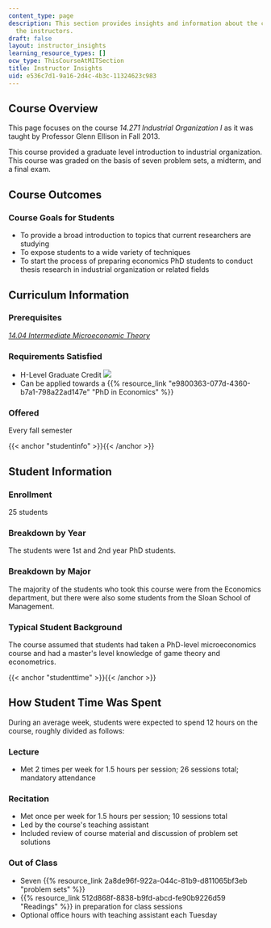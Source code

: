 ```yaml
---
content_type: page
description: This section provides insights and information about the course from
  the instructors.
draft: false
layout: instructor_insights
learning_resource_types: []
ocw_type: ThisCourseAtMITSection
title: Instructor Insights
uid: e536c7d1-9a16-2d4c-4b3c-11324623c983
---
```

## Course Overview

This page focuses on the course _14.271 Industrial Organization I_ as it was taught by Professor Glenn Ellison in Fall 2013.

This course provided a graduate level introduction to industrial organization. This course was graded on the basis of seven problem sets, a midterm, and a final exam.

## Course Outcomes

### Course Goals for Students

- To provide a broad introduction to topics that current researchers are studying
- To expose students to a wide variety of techniques
- To start the process of preparing economics PhD students to conduct thesis research in industrial organization or related fields

## Curriculum Information

### Prerequisites

[_14.04 Intermediate Microeconomic Theory_](/courses/14-04-intermediate-microeconomic-theory-fall-2006)

### Requirements Satisfied

- H-Level Graduate Credit ![](/images/educator/icon-question-hlevel.png)
- Can be applied towards a {{% resource_link "e9800363-077d-4360-b7a1-798a22ad147e" "PhD in Economics" %}}

### Offered

Every fall semester

{{< anchor "studentinfo" >}}{{< /anchor >}}

## Student Information

### Enrollment

25 students

### Breakdown by Year

The students were 1st and 2nd year PhD students.

### Breakdown by Major

The majority of the students who took this course were from the Economics department, but there were also some students from the Sloan School of Management.

### Typical Student Background

The course assumed that students had taken a PhD-level microeconomics course and had a master's level knowledge of game theory and econometrics.

{{< anchor "studenttime" >}}{{< /anchor >}}

## How Student Time Was Spent

During an average week, students were expected to spend 12 hours on the course, roughly divided as follows:

### Lecture

- Met 2 times per week for 1.5 hours per session; 26 sessions total; mandatory attendance

### Recitation

- Met once per week for 1.5 hours per session; 10 sessions total
- Led by the course's teaching assistant
- Included review of course material and discussion of problem set solutions

### Out of Class

- Seven {{% resource_link 2a8de96f-922a-044c-81b9-d811065bf3eb "problem sets" %}}
- {{% resource_link 512d868f-8838-b9fd-abcd-fe90b9226d59 "Readings" %}} in preparation for class sessions
- Optional office hours with teaching assistant each Tuesday